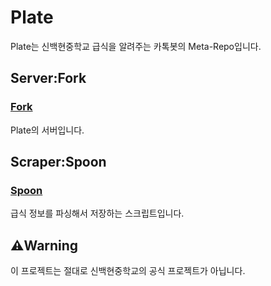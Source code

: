 # Plate
Plate는 신백현중학교 급식을 알려주는 카톡봇의 Meta-Repo입니다.

## Server:Fork
### [Fork](https://github.com/joshua1b/Fork)
Plate의 서버입니다.

## Scraper:Spoon
### [Spoon](https://github.com/joshua1b/Spoon)
급식 정보를 파싱해서 저장하는 스크립트입니다.

## :warning:Warning
이 프로젝트는 절대로 신백현중학교의 공식 프로젝트가 아닙니다.
